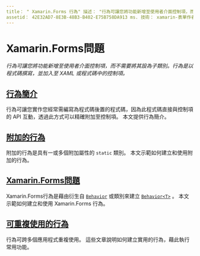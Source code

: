 ```yaml
---
title： " Xamarin.Forms 行為" 描述： "行為可讓您將功能新增至使用者介面控制項，而不需要將其設為子類別。 行為是以程式碼撰寫，並加入至 XAML 或程式碼中的控制項。」
assetid： 42E32AD7-8E3B-48B3-B402-E75B758DA913 ms. 技術： xamarin-表單作者： davidbritch ms. author： dabritch ms. 日期：04/06/2016 否-loc： [ Xamarin.Forms ， Xamarin.Essentials ]
---
```


# <a name="xamarinforms-behaviors"></a>Xamarin.Forms問題

_行為可讓您將功能新增至使用者介面控制項，而不需要將其設為子類別。行為是以程式碼撰寫，並加入至 XAML 或程式碼中的控制項。_

## <a name="introduction-to-behaviors"></a>[行為簡介](introduction.md)

行為可讓您實作您經常需編寫為程式碼後置的程式碼，因為此程式碼直接與控制項的 API 互動，透過此方式可以精確附加至控制項。 本文提供行為簡介。

## <a name="attached-behaviors"></a>[附加的行為](attached.md)

附加的行為是具有一或多個附加屬性的 `static` 類別。 本文示範如何建立和使用附加的行為。

## <a name="xamarinforms-behaviorscreatingmd"></a>[Xamarin.Forms問題](creating.md)

Xamarin.Forms行為是藉由衍生自 [`Behavior`](xref:Xamarin.Forms.Behavior) 或類別來建立 [`Behavior<T>`](xref:Xamarin.Forms.Behavior`1) 。 本文示範如何建立和使用 Xamarin.Forms 行為。

## <a name="reusable-behaviors"></a>[可重複使用的行為](reusable/index.md)

行為可跨多個應用程式重複使用。 這些文章說明如何建立實用的行為，藉此執行常用功能。
